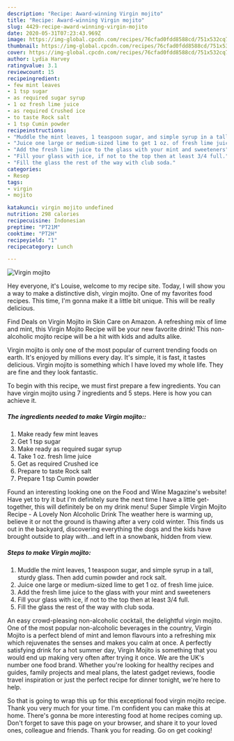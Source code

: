 ```yaml
---
description: "Recipe: Award-winning Virgin mojito"
title: "Recipe: Award-winning Virgin mojito"
slug: 4429-recipe-award-winning-virgin-mojito
date: 2020-05-31T07:23:43.969Z
image: https://img-global.cpcdn.com/recipes/76cfad0fdd8588cd/751x532cq70/virgin-mojito-recipe-main-photo.jpg
thumbnail: https://img-global.cpcdn.com/recipes/76cfad0fdd8588cd/751x532cq70/virgin-mojito-recipe-main-photo.jpg
cover: https://img-global.cpcdn.com/recipes/76cfad0fdd8588cd/751x532cq70/virgin-mojito-recipe-main-photo.jpg
author: Lydia Harvey
ratingvalue: 3.1
reviewcount: 15
recipeingredient:
- few mint leaves
- 1 tsp sugar
- as required sugar syrup
- 1 oz fresh lime juice
- as required Crushed ice
- to taste Rock salt
- 1 tsp Cumin powder
recipeinstructions:
- "Muddle the mint leaves, 1 teaspoon sugar, and simple syrup in a tall, sturdy glass. Then add cumin powder and rock salt."
- "Juice one large or medium-sized lime to get 1 oz. of fresh lime juice."
- "Add the fresh lime juice to the glass with your mint and sweeteners"
- "Fill your glass with ice, if not to the top then at least 3/4 full."
- "Fill the glass the rest of the way with club soda."
categories:
- Resep
tags:
- virgin
- mojito

katakunci: virgin mojito undefined
nutrition: 298 calories
recipecuisine: Indonesian
preptime: "PT21M"
cooktime: "PT2H"
recipeyield: "1"
recipecategory: Lunch

---
```



![Virgin mojito](https://img-global.cpcdn.com/recipes/76cfad0fdd8588cd/751x532cq70/virgin-mojito-recipe-main-photo.jpg)

Hey everyone, it's Louise, welcome to my recipe site. Today, I will show you a way to make a distinctive dish, virgin mojito. One of my favorites food recipes. This time, I'm gonna make it a little bit unique. This will be really delicious.

Find Deals on Virgin Mojito in Skin Care on Amazon. A refreshing mix of lime and mint, this Virgin Mojito Recipe will be your new favorite drink! This non-alcoholic mojito recipe will be a hit with kids and adults alike.

Virgin mojito is only one of the most popular of current trending foods on earth. It's enjoyed by millions every day. It's simple, it is fast, it tastes delicious. Virgin mojito is something which I have loved my whole life. They are fine and they look fantastic.


To begin with this recipe, we must first prepare a few ingredients. You can have virgin mojito using 7 ingredients and 5 steps. Here is how you can achieve it.

##### The ingredients needed to make Virgin mojito::

1. Make ready few mint leaves
1. Get 1 tsp sugar
1. Make ready as required sugar syrup
1. Take 1 oz. fresh lime juice
1. Get as required Crushed ice
1. Prepare to taste Rock salt
1. Prepare 1 tsp Cumin powder


Found an interesting looking one on the Food and Wine Magazine&#39;s website! Have yet to try it but I&#39;m definitely sure the next time I have a little get-together, this will definitely be on my drink menu! Super Simple Virgin Mojito Recipe - A Lovely Non Alcoholic Drink The weather here is warming up, believe it or not the ground is thawing after a very cold winter. This finds us out in the backyard, discovering everything the dogs and the kids have brought outside to play with…and left in a snowbank, hidden from view. 

##### Steps to make Virgin mojito:

1. Muddle the mint leaves, 1 teaspoon sugar, and simple syrup in a tall, sturdy glass. Then add cumin powder and rock salt.
1. Juice one large or medium-sized lime to get 1 oz. of fresh lime juice.
1. Add the fresh lime juice to the glass with your mint and sweeteners
1. Fill your glass with ice, if not to the top then at least 3/4 full.
1. Fill the glass the rest of the way with club soda.


An easy crowd-pleasing non-alcoholic cocktail, the delightful virgin mojito. One of the most popular non-alcoholic beverages in the country, Virgin Mojito is a perfect blend of mint and lemon flavours into a refreshing mix which rejuvenates the senses and makes you calm at once. A perfectly satisfying drink for a hot summer day, Virgin Mojito is something that you would end up making very often after trying it once. We are the UK&#39;s number one food brand. Whether you&#39;re looking for healthy recipes and guides, family projects and meal plans, the latest gadget reviews, foodie travel inspiration or just the perfect recipe for dinner tonight, we&#39;re here to help. 

So that is going to wrap this up for this exceptional food virgin mojito recipe. Thank you very much for your time. I'm confident you can make this at home. There's gonna be more interesting food at home recipes coming up. Don't forget to save this page on your browser, and share it to your loved ones, colleague and friends. Thank you for reading. Go on get cooking!
